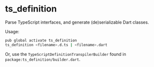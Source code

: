 # ts_definition
Parse TypeScript interfaces, and generate (de)serializable Dart classes.

Usage:

```bash
pub global activate ts_definition
ts_definition <filename>.d.ts | <filename>.dart
```

Or, use the `TypeScriptDefinitionTranspilerBuilder` found in
`package:ts_definition/builder.dart`.